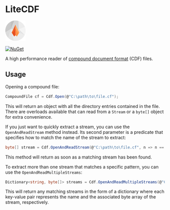 # LiteCDF

![logo](https://github.com/silkfire/LiteCDF/raw/master/img/logo.png)

[![NuGet](https://img.shields.io/nuget/v/LiteCDF.svg)](https://www.nuget.org/packages/LiteCDF)

A high performance reader of [compound document format](https://en.wikipedia.org/wiki/Compound_File_Binary_Format) (CDF) files.


## Usage

Opening a compound file:

```csharp
CompoundFile cf = Cdf.Open(@"C:\path\to\file.cf");
 ```

This will return an object with all the directory entries contained in the file. There are overloads available that can read from a `Stream` or a `byte[]` object for extra convenience.

If you just want to quickly extract a stream, you can use the `OpenAndReadStream` method instead. Its second parameter is a predicate that specifies how to match the name of the stream to extract:

```csharp
byte[] stream = Cdf.OpenAndReadStream(@"C:\path\to\file.cf", n => n == "MyStream");
 ```

This method will return as soon as a matching stream has been found.

To extract more than one stream that matches a specific pattern, you can use the `OpenAndReadMultipleStreams`:

```csharp
Dictionary<string, byte[]> streams = Cdf.OpenAndReadMultipleStreams(@"C:\path\to\file.cf", n => n.EndsWith("Stream"));
 ```

This will return any matching streams in the form of a dictionary where each key-value pair represents the name and the associated byte array of the stream, respectively.